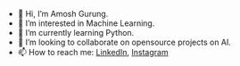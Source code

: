 - 👋 Hi, I’m Amosh Gurung.
- 👀 I’m interested in Machine Learning.
- 🌱 I’m currently learning Python.
- 💞️ I’m looking to collaborate on opensource projects on AI.
- 📫 How to reach me: [LinkedIn](http://www.linkedin.com/in/amosh-gurung),  [Instagram](http://www.instagram.com/amosh_gurung)

<!---
amoshgurung/amoshgurung is a ✨ special ✨ repository because its `README.md` (this file) appears on your GitHub profile.
You can click the Preview link to take a look at your changes.
--->
